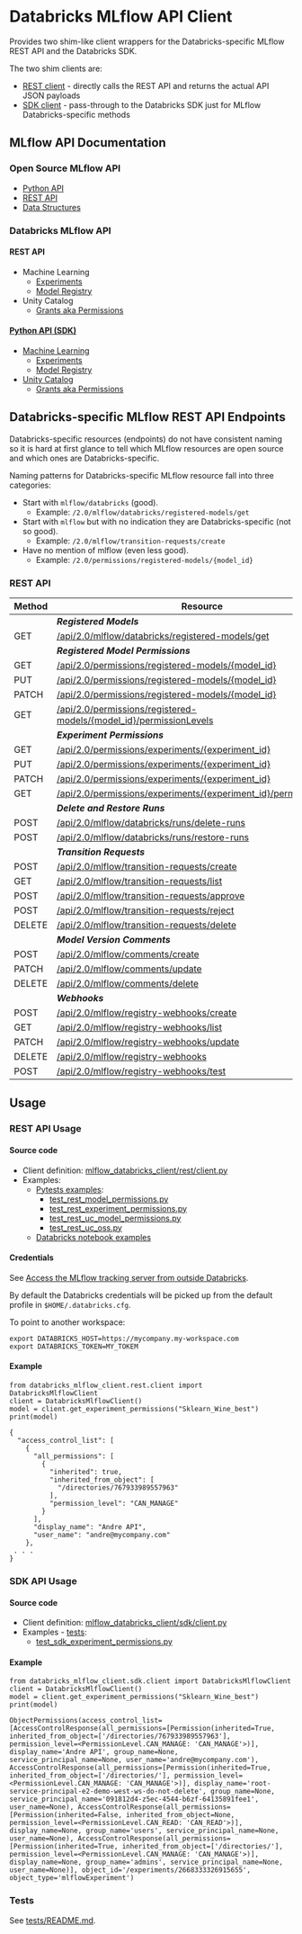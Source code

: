 # Databricks MLflow API Client

Provides two shim-like client wrappers for the Databricks-specific MLflow REST API and the Databricks SDK.

The two shim clients are:
  * [REST client](out/rest/client.html) - directly calls the REST API and returns the actual API JSON payloads
  * [SDK client](out/sdk/client.html) - pass-through to the Databricks SDK just for MLflow Databricks-specific methods

## MLflow API Documentation

### Open Source MLflow API

* [Python API](https://www.mlflow.org/docs/latest/python_api/index.html) 
* [REST API](https://www.mlflow.org/docs/latest/rest-api.html)
* [Data Structures](https://www.mlflow.org/docs/latest/rest-api.html#data-structures)

### Databricks MLflow API

#### REST API

* Machine Learning
  * [Experiments](https://docs.databricks.com/api/workspace/experiments)
  * [Model Registry](https://docs.databricks.com/api/workspace/modelregistry)
* Unity Catalog
  * [Grants aka Permissions](https://docs.databricks.com/api/workspace/grants)

#### [Python API (SDK)](https://databricks-sdk-py.readthedocs.io/en/latest/index.html)
* [Machine Learning](https://databricks-sdk-py.readthedocs.io/en/latest/workspace/workspace-ml.html)
  * [Experiments](https://databricks-sdk-py.readthedocs.io/en/latest/workspace/experiments.html)
  * [Model Registry](https://databricks-sdk-py.readthedocs.io/en/latest/workspace/model_registry.html)
* [Unity Catalog](https://databricks-sdk-py.readthedocs.io/en/latest/workspace/workspace-catalog.html)
  * [Grants aka Permissions](https://databricks-sdk-py.readthedocs.io/en/latest/workspace/grants.html)

## Databricks-specific  MLflow REST API Endpoints

Databricks-specific resources (endpoints) do not have consistent naming so it is hard at first glance to tell which MLflow resources
are open source and which ones are Databricks-specific.

Naming patterns for Databricks-specific MLflow resource fall into three categories:
* Start with `mlflow/databricks` (good).
  * Example: `/2.0/mlflow/databricks/registered-models/get` 
* Start with `mlflow` but with no indication they are Databricks-specific (not so good).
  * Example: `/2.0/mlflow/transition-requests/create`
* Have no mention of mlflow (even less good).
  * Example: `/2.0/permissions/registered-models/{model_id}`

### REST API

| Method | Resource |
|-----|-------|
| | **_Registered Models_** |
| GET | [/api/2.0/mlflow/databricks/registered-models/get](https://docs.databricks.com/api/workspace/modelregistry/getmodel) |
| | **_Registered Model Permissions_** |
| GET | [/api/2.0/permissions/registered-models/{model_id}](https://docs.databricks.com/api/workspace/modelregistry/getmodel)   |
| PUT | [/api/2.0/permissions/registered-models/{model_id}](https://docs.databricks.com/api/workspace/modelregistry/setregisteredmodelpermissions) |
| PATCH | [/api/2.0/permissions/registered-models/{model_id}](https://docs.databricks.com/api/workspace/modelregistry/updateregisteredmodelpermissions) |
| GET | [/api/2.0/permissions/registered-models/{model_id}/permissionLevels](https://docs.databricks.com/api/workspace/modelregistry/getregisteredmodelpermissionlevels) |
| | **_Experiment Permissions_** |
| GET | [/api/2.0/permissions/experiments/{experiment_id}](https://docs.databricks.com/api/workspace/experiments/getexperimentpermissions) |
| PUT | [/api/2.0/permissions/experiments/{experiment_id}](https://docs.databricks.com/api/workspace/experiments/setexperimentpermissions) |
| PATCH | [/api/2.0/permissions/experiments/{experiment_id}](https://docs.databricks.com/api/workspace/experiments/updateexperimentpermissions) |
| GET | [/api/2.0/permissions/experiments/{experiment_id}/permissionLevels](https://docs.databricks.com/api/workspace/experiments/getexperimentpermissionlevels) | 
| | **_Delete and Restore Runs_** |
| POST | [/api/2.0/mlflow/databricks/runs/delete-runs](https://docs.databricks.com/api/workspace/experiments/deleteruns) |
| POST | [/api/2.0/mlflow/databricks/runs/restore-runs](https://docs.databricks.com/api/workspace/experiments/restoreruns) |
| | **_Transition Requests_** |
| POST | [/api/2.0/mlflow/transition-requests/create](https://docs.databricks.com/api/workspace/modelregistry/createtransitionrequest) |
| GET | [/api/2.0/mlflow/transition-requests/list](https://docs.databricks.com/api/workspace/modelregistry/listtransitionrequests) |
| POST | [/api/2.0/mlflow/transition-requests/approve](https://docs.databricks.com/api/workspace/modelregistry/approvetransitionrequest) |
| POST |  [/api/2.0/mlflow/transition-requests/reject](https://docs.databricks.com/api/workspace/modelregistry/rejecttransitionrequest) |
| DELETE |  [/api/2.0/mlflow/transition-requests/delete](https://docs.databricks.com/api/workspace/modelregistry/deletetransitionrequest) |
| | **_Model Version Comments_** | 
| POST | [/api/2.0/mlflow/comments/create](https://docs.databricks.com/api/workspace/modelregistry/createcomment) |
| PATCH | [/api/2.0/mlflow/comments/update](https://docs.databricks.com/api/workspace/modelregistry/updatecomment) |
| DELETE | [/api/2.0/mlflow/comments/delete](https://docs.databricks.com/api/workspace/modelregistry/deletecomment) |
| | **_Webhooks_** | 
| POST | [/api/2.0/mlflow/registry-webhooks/create](https://docs.databricks.com/api/workspace/modelregistry/createwebhook) |
| GET | [/api/2.0/mlflow/registry-webhooks/list](https://docs.databricks.com/api/workspace/modelregistry/listwebhooks) |
| PATCH | [/api/2.0/mlflow/registry-webhooks/update](https://docs.databricks.com/api/workspace/modelregistry/updatewebhook) |
| DELETE | [/api/2.0/mlflow/registry-webhooks](https://docs.databricks.com/api/workspace/modelregistry/deletewebhook) |
| POST | [/api/2.0/mlflow/registry-webhooks/test](https://docs.databricks.com/api/workspace/modelregistry/testregistrywebhook) |

## Usage


### REST API Usage

#### Source code

  * Client definition: [mlflow_databricks_client/rest/client.py](mlflow_databricks_client/rest/client.py)
  * Examples:
    * [Pytests examples](tests):
      * [test_rest_model_permissions.py](tests/test_rest_model_permissions.py)
      * [test_rest_experiment_permissions.py](tests/test_rest_experiment_permissions.py)
      * [test_rest_uc_model_permissions.py](tests/test_rest_uc_model_permissions.py)
      * [test_rest_uc_oss.py](tests/test_rest_uc_oss.py)
    * [Databricks notebook examples](databricks_notebooks) 

#### Credentials

See [Access the MLflow tracking server from outside Databricks](https://docs.databricks.com/en/mlflow/access-hosted-tracking-server.html).

By default the Databricks credentials will be picked up from the default profile in `$HOME/.databricks.cfg`.

To point to another workspace:
```
export DATABRICKS_HOST=https://mycompany.my-workspace.com
export DATABRICKS_TOKEN=MY_TOKEM
```
#### Example
```
from databricks_mlflow_client.rest.client import DatabricksMlflowClient
client = DatabricksMlflowClient()
model = client.get_experiment_permissions("Sklearn_Wine_best")
print(model)
```

```
{
  "access_control_list": [
    {
      "all_permissions": [
        {
          "inherited": true,
          "inherited_from_object": [
            "/directories/767933989557963"
          ],
          "permission_level": "CAN_MANAGE"
        }
      ],
      "display_name": "Andre API",
      "user_name": "andre@mycompany.com"
    },
 . . .
}
```

###  SDK API Usage

#### Source code

  * Client definition: [mlflow_databricks_client/sdk/client.py](mlflow_databricks_client/sdk/client.py)
  * Examples - [tests](tests):
    * [test_sdk_experiment_permissions.py](tests/test_sdk_experiment_permissions.py)

#### Example
```
from databricks_mlflow_client.sdk.client import DatabricksMlflowClient
client = DatabricksMlflowClient()
model = client.get_experiment_permissions("Sklearn_Wine_best")
print(model)
```

```
ObjectPermissions(access_control_list=[AccessControlResponse(all_permissions=[Permission(inherited=True, inherited_from_object=['/directories/767933989557963'], permission_level=<PermissionLevel.CAN_MANAGE: 'CAN_MANAGE'>)], display_name='Andre API', group_name=None, service_principal_name=None, user_name='andre@mycompany.com'), AccessControlResponse(all_permissions=[Permission(inherited=True, inherited_from_object=['/directories/'], permission_level=<PermissionLevel.CAN_MANAGE: 'CAN_MANAGE'>)], display_name='root-service-principal-e2-demo-west-ws-do-not-delete', group_name=None, service_principal_name='091812d4-z5ec-4544-b6zf-64135891fee1', user_name=None), AccessControlResponse(all_permissions=[Permission(inherited=False, inherited_from_object=None, permission_level=<PermissionLevel.CAN_READ: 'CAN_READ'>)], display_name=None, group_name='users', service_principal_name=None, user_name=None), AccessControlResponse(all_permissions=[Permission(inherited=True, inherited_from_object=['/directories/'], permission_level=<PermissionLevel.CAN_MANAGE: 'CAN_MANAGE'>)], display_name=None, group_name='admins', service_principal_name=None, user_name=None)], object_id='/experiments/2668333326915655', object_type='mlflowExperiment')
```

###  Tests

See [tests/README.md](tests/README.md).
